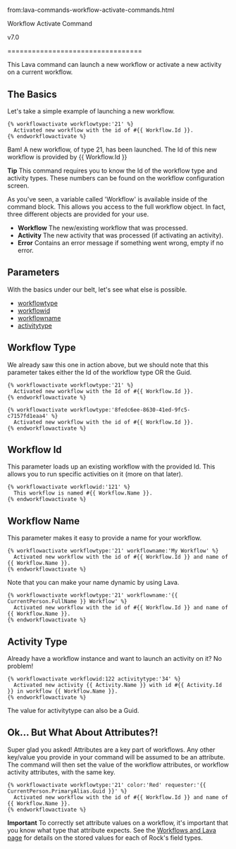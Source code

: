# 
from:lava-commands-workflow-activate-commands.html

Workflow Activate Command

v7.0


=================================

This Lava command can launch a new workflow or activate a new activity on a current workflow.

The Basics
----------

Let's take a simple example of launching a new workflow.

```
{% workflowactivate workflowtype:'21' %}
  Activated new workflow with the id of #{{ Workflow.Id }}.
{% endworkflowactivate %}
```

Bam! A new workflow, of type 21, has been launched. The Id of this new workflow is provided by {{ Workflow.Id }}

**Tip** This command requires you to know the Id of the workflow type and activity types. These numbers can be found on the workflow configuration screen.

As you've seen, a variable called 'Workflow' is available inside of the command block. This allows you access to the full workflow object. In fact, three different objects are provided for your use.

*   **Workflow** The new/existing workflow that was processed.
*   **Activity** The new activity that was processed (if activating an activity).
*   **Error** Contains an error message if something went wrong, empty if no error.

Parameters
----------

With the basics under our belt, let's see what else is possible.

*   [workflowtype](#workflowtype)
*   [workflowid](#workflowid)
*   [workflowname](#workflowname)
*   [activitytype](#activitytype)

Workflow Type
-------------

We already saw this one in action above, but we should note that this parameter takes either the Id of the workflow type OR the Guid.

```
{% workflowactivate workflowtype:'21' %}
  Activated new workflow with the Id of #{{ Workflow.Id }}.
{% endworkflowactivate %}
```
```
{% workflowactivate workflowtype:'8fedc6ee-8630-41ed-9fc5-c7157fd1eaa4' %}
  Activated new workflow with the id of #{{ Workflow.Id }}.
{% endworkflowactivate %}
```

Workflow Id
-----------

This parameter loads up an existing workflow with the provided Id. This allows you to run specific activities on it (more on that later).

```
{% workflowactivate workflowid:'121' %}
  This workflow is named #{{ Workflow.Name }}.
{% endworkflowactivate %}
```

Workflow Name
-------------

This parameter makes it easy to provide a name for your workflow.

```
{% workflowactivate workflowtype:'21' workflowname:'My Workflow' %}
  Activated new workflow with the id of #{{ Workflow.Id }} and name of {{ Workflow.Name }}.
{% endworkflowactivate %}
```

Note that you can make your name dynamic by using Lava.

```
{% workflowactivate workflowtype:'21' workflowname:'{{ CurrentPerson.FullName }} Workflow' %}
  Activated new workflow with the id of #{{ Workflow.Id }} and name of {{ Workflow.Name }}.
{% endworkflowactivate %}
```

Activity Type
-------------

Already have a workflow instance and want to launch an activity on it? No problem!

```
{% workflowactivate workflowid:122 activitytype:'34' %}
  Activated new activity {{ Activity.Name }} with id #{{ Activity.Id }} in workflow {{ Workflow.Name }}.
{% endworkflowactivate %}
```

The value for activitytype can also be a Guid.

Ok... But What About Attributes?!
---------------------------------

Super glad you asked! Attributes are a key part of workflows. Any other key/value you provide in your command will be assumed to be an attribute. The command will then set the value of the workflow attributes, or workflow activity attributes, with the same key.

```
{% workflowactivate workflowtype:'21' color:'Red' requester:'{{ CurrentPerson.PrimaryAlias.Guid }}' %}
  Activated new workflow with the id of #{{ Workflow.Id }} and name of {{ Workflow.Name }}.
{% endworkflowactivate %}
```

**Important** To correctly set attribute values on a workflow, it's important that you know what type that attribute expects. See the [Workflows and Lava page](https://www.rockrms.com/page/736) for details on the stored values for each of Rock's field types.